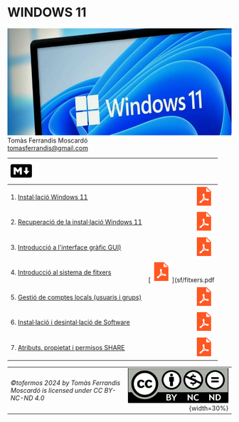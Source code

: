 # WINDOWS 11

![](recursos/windows11.png)
Tomàs Ferrandis Moscardó<br>tomasferrandis@gmail.com <br>

|![](recursos/iconomd.png)||
|:------------------|----:|
|1. [Instal·lació Windows 11](manteniment/instalar.md)|[![](recursos/iconopdf.png)](manteniment/instalar.pdf)|
|2. [Recuperació de la instal·lació Windows 11](manteniment/recuperar.md)|  [![](recursos/iconopdf.png)](manteniment/recuperar.pdf)|
|3. [Introducció a l'interface gràfic GUI)](interfaces/interfaces.md)|[![](recursos/iconopdf.png)](interfaces/interfaces.pdf)|
|4. [Introducció al sistema de fitxers](sf/fitxers.md)|[![](recursos/iconopdf.png)](sf/fitxers.pdf|
|5. [Gestió de comptes locals (usuaris i grups)](gestions/comptesLocals.md)|[![](recursos/iconopdf.png)](gestions/comptesLocals.pdf)|
|6. [Instal·lació i desintal·lació de Software](software/software.md)|[![](recursos/iconopdf.png)](software/software.pdf)|
|7. [Atributs, propietat i permisos SHARE](gestions/permisos.md)|[![](recursos/iconopdf.png)](gestions/permisos.pdf)|


|||
|:------|--:|
|*©tofermos 2024 by Tomàs Ferrandis Moscardó is licensed under CC BY-NC-ND 4.0*|![](recursos/CC_BY-NC-ND.png){width=30%}|
